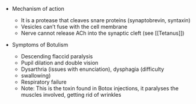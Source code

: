 - Mechanism of action
	- It is a protease that cleaves snare proteins (synaptobrevin, syntaxin)
	- Vesicles can’t fuse with the cell membrane
	- Nerve cannot release ACh into the synaptic cleft
	(see [[Tetanus]])

- Symptoms of Botulism
	- Descending flaccid paralysis
	- Pupil dilation and double vision
	- Dysarthria (issues with enunciation), dysphagia (difficulty
	- swallowing)
	- Respiratory failure
	- Note: This is the toxin found in Botox injections, it paralyses the muscles involved, getting rid of wrinkles